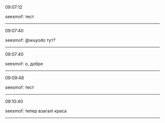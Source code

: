 09:07:12

seesmof: тест

---

09:07:40

seesmof: @wuyodo тут?

---

09:07:40

seesmof: о, добре

---

09:09:48

seesmof: тест

---

09:10:40

seesmof: тепер взагалі краса

---

